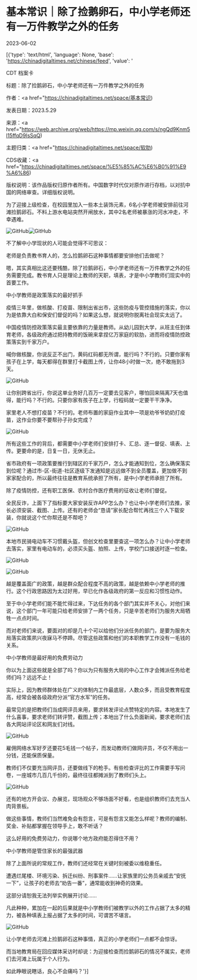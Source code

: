 # 基本常识｜除了捡鹅卵石，中小学老师还有一万件教学之外的任务

2023-06-02

[{'type': 'text/html', 'language': None, 'base': 'https://chinadigitaltimes.net/chinese/feed', 'value': '

CDT 档案卡

标题：除了捡鹅卵石，中小学老师还有一万件教学之外的任务

作者：<a href="https://chinadigitaltimes.net/space/基本常识)

发表日期：2023.5.29

来源：<a href="https://web.archive.org/web/https://mp.weixin.qq.com/s/ngQd9Knm5l15ffqD9IsSqQ)

主题归类：<a href="https://chinadigitaltimes.net/space/软肋)

CDS收藏：<a href="https://chinadigitaltimes.net/space/%E5%85%AC%E6%B0%91%E9%A6%86)

版权说明：该作品版权归原作者所有。中国数字时代仅对原作进行存档，以对抗中国的网络审查。详细版权说明。





为了迎接上级检查，在校园里加入一些本土装饰元素，6名小学老师被安排前往河滩捡鹅卵石。不料上游水电站突然开闸放水，其中2名老师被暴涨的河水冲走，不幸遇难。

![GitHub](https://chinadigitaltimes.net/chinese/files/2023/06/post-696728-647a77601209c.png)![GitHub](https://chinadigitaltimes.net/chinese/files/2023/06/post-696728-647a776024131.)

不了解中小学现状的人可能会觉得不可思议：

老师是负责教书育人的，怎么捡鹅卵石这种事情都要安排他们去做呢？

嗯，其实真相比这还要残酷，除了捡鹅卵石，中小学老师还有一万件教学之外的任务需要完成。教书育人只是理论上教师的天职，填表，才是中小学教师们现实中的首要工作。

中小学教师是政策落实的最好抓手

疫情三年里，做核酸、打疫苗、限制出省出市，这些防疫与管控措施的落实，你以为是依靠大白和保安们督促的吗？如果这么想，就说明你脱离社会现实太远了。

中国疫情防控政策落实最主要依靠的力量是教师。从幼儿园到大学，从班主任到体育老师，各级政府通过把持教师的饭碗来拿捏亿万家庭的软肋，进而将疫情防控政策落实到千家万户。

喊你做核酸，你说反正不出门，黄码红码都无所谓，能行吗？不行的。只要你家有孩子在上学，每天都得在群里打卡截图上传，让你48小时做一次，绝不敢拖到3天。

![GitHub](https://chinadigitaltimes.net/chinese/files/2023/06/post-696728-647a77602f38a.)

让你别跨省出行，你说这单业务好几百万一定要去见客户，哪怕回来隔离7天也值得，能行吗？不行的。只要你家有孩子在上学，行程码就一定要干干净净。

家里老人不想打疫苗？不行的。老师布置的家庭作业其中一项是劝爷爷奶奶打疫苗，这作业你要不要帮孙子孙女完成？

![GitHub](https://chinadigitaltimes.net/chinese/files/2023/06/post-696728-647a776039f33.)

所有这些工作的背后，都需要中小学老师们安排打卡、汇总、逐一督促、填表、上传。更要命的是，日复一日，无休无止。

省市政府有一项政策要推行到辖区的千家万户，怎么才能通知到位，怎么确保落实到位呢？通过市-区-街道-社区逐级下发通知是远远做不到全员覆盖，更加做不到家家配合的，所以最终往往是教育系统承担了所有，是中小学老师承担了所有。

除了疫情防控，还有职工医保、农村合作医疗费用的征收让老师们督促。

全民反诈，上面下了指标要大家安装反诈APP怎么办？也让中小学老师们去推，家长必须安装、截图、上传。还有的老师会“恳请”家长配合帮忙再找三个人下载安装，你就说这个忙你帮还是不帮吧？

![GitHub](https://chinadigitaltimes.net/chinese/files/2023/06/post-696728-647a77604900a.)

本地市民骑电动车不习惯戴头盔，但创文检查里要查这一项怎么办？让中小学老师去落实，家里有电动车的，必须买头盔、拍照、上传，学校门口接送时逐一检查。

![GitHub](https://chinadigitaltimes.net/chinese/files/2023/06/post-696728-647a7760564c0.)

![GitHub](https://chinadigitaltimes.net/chinese/files/2023/06/post-696728-647a776065889.)

越是覆盖面广的政策，越是群众配合程度不高的政策，越是依赖中小学老师的推行。这个行政思路因为太过好用，早已化作各级政府的第一反应和习惯性动作。

至于中小学老师们能不能忙得过来，下达任务的各个部门其实并不关心，对他们来说，这个部门一年可能只给老师安排了一两个任务，只是辛苦老师们为服务大局牺牲一点点时间。

而对老师们来说，要面对的却是几十个可以给他们分派任务的部门，是要为服务大局落实政策夙兴夜寐马不停蹄。尽管这些政策和他们的本职教学工作没有一毛钱的关系。

中小学教师是最好用的免费劳动力

你以为上面这些就是全部了吗？你以为只有服务大局的中心工作才会摊派任务给老师们吗？远远不止！

实际上，因为教师群体处在广义的体制内工作最底层，人数众多，而且受教育程度高，经常会被各级政府分派“官方水军”的任务。

最常见的是把教师们当成网评员来用，要求转发评论点赞特定的内容。本地发生了什么喜事，要求老师们转评赞，截图上传；本地出了什么负面新闻，要求老师们去各大网站评论区和网友们对线。

![GitHub](https://chinadigitaltimes.net/chinese/files/2023/06/post-696728-647a776075794.)

雇佣网络水军好歹还要花5毛钱一个帖子，而发动教师们做网评员，不仅不用出一分钱，还能保质保量。

教师们不仅要充当网评员，还要做线下的枪手。有些检查评比的工作需要手写问卷，一座城市几百几千份的，最终往往都摊派到了教师们头上。

![GitHub](https://chinadigitaltimes.net/chinese/files/2023/06/post-696728-647a776084486.)

还有的地方开会议、办展览，现场观众不够场面不好看，也是组织教师们去充当人肉背景板。

做这些事情，教师们当然难免会有怨言，可是有怨言又能怎么样呢？教师的编制、奖金、补贴都掌握在领导手上，敢不听话？

这么好用的免费劳动力，你说哪个地方政府能忍得住不用？

中小学教师是管住家长的最强武器

除了上面所说的常规工作，教师们还经常在关键时刻被委以维稳重任。

遭遇烂尾楼、环境污染、拆迁纠纷、刑事案件……让家族里的公务员亲戚去“安抚一下”，让孩子的老师去“劝告一番”，通常能收到神奇的效果。

这部分请恕我无法列举实例展开讨论……

凡此种种，累加在一起的后果就是中小学教师们被教学以外的工作占据了太多的精力，被各种填表上报占据了太多的时间，可谓苦不堪言。

![GitHub](https://chinadigitaltimes.net/chinese/files/2023/06/post-696728-647a7760906f9.)

让小学老师去河滩上捡鹅卵石这种事情，真正的小学老师们一点都不会惊讶。

而当地教育局在回应媒体采访时却说：为迎接检查而捡鹅卵石的情况不属实，老师们去河滩上玩属于个人行为。

如此睁眼说瞎话，良心不会痛吗？'}]